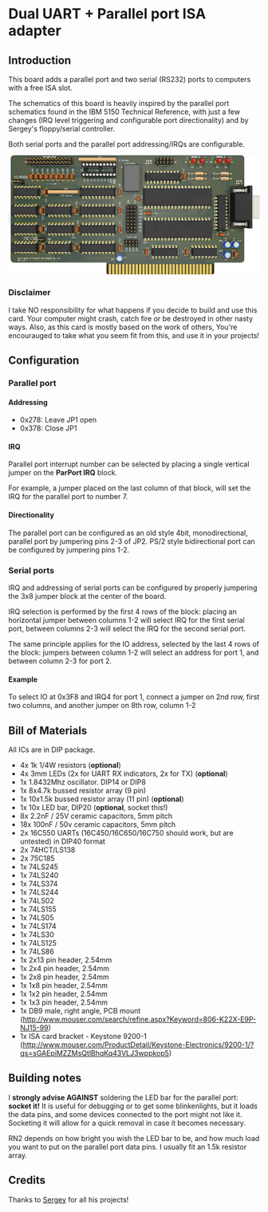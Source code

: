 # Dual UART + Parallel port ISA adapter

## Introduction

This board adds a parallel port and two serial (RS232) ports to computers with a free ISA slot.

The schematics of this board is heavily inspired by the parallel port schematics found in the IBM 5150 Technical Reference, with just a few
changes (IRQ level triggering and configurable port directionality) and by Sergey's floppy/serial controller.

Both serial ports and the parallel port addressing/IRQs are configurable.

![Rev. 1.3 PCB](pics/ISA_DualUART.png)

### Disclaimer

I take NO responsibility for what happens if you decide to build and use this card. Your computer might crash, catch fire or be destroyed in other nasty ways.
Also, as this card is mostly based on the work of others, You're encourauged to take what you seem fit from this, and use it in your projects!

## Configuration

### Parallel port

#### Addressing

- 0x278: Leave JP1 open
- 0x378: Close JP1

#### IRQ

Parallel port interrupt number can be selected by placing a single vertical jumper on the **ParPort IRQ** block.

For example, a jumper placed on the last column of that block, will set the IRQ for the parallel port to number 7.

#### Directionality

The parallel port can be configured as an old style 4bit, monodirectional, parallel port by jumpering pins 2-3 of JP2.
PS/2 style bidirectional port can be configured by jumpering pins 1-2.

### Serial ports

IRQ and addressing of serial ports can be configured by properly jumpering the 3x8 jumper block at the center of the board.

IRQ selection is performed by the first 4 rows of the block: placing an horizontal jumper between columns 1-2 will select IRQ for the first serial port, between columns 2-3 will select
the IRQ for the second serial port.

The same principle applies for the IO address, selected by the last 4 rows of the block: jumpers between column 1-2 will select an address for port 1, and between column 2-3 for port 2.

#### Example

To select IO at 0x3F8 and IRQ4 for port 1, connect a jumper on 2nd row, first two columns, and another jumper on 8th row, column 1-2

## Bill of Materials

All ICs are in DIP package.

- 4x 1k 1/4W resistors (**optional**)
- 4x 3mm LEDs (2x for UART RX indicators, 2x for TX) (**optional**)
- 1x 1.8432Mhz oscillator. DIP14 or DIP8
- 1x 8x4.7k bussed resistor array (9 pin)
- 1x 10x1.5k bussed resistor array (11 pin) (**optional**)
- 1x 10x LED bar, DIP20 (**optional**, socket this!)
- 8x 2.2nF / 25V ceramic capacitors, 5mm pitch
- 18x 100nF / 50v ceramic capacitors, 5mm pitch
- 2x 16C550 UARTs (16C450/16C650/16C750 should work, but are untested) in DIP40 format
- 2x 74HCT/LS138
- 2x 75C185
- 1x 74LS245
- 1x 74LS240
- 1x 74LS374
- 1x 74LS244
- 1x 74LS02
- 1x 74LS155
- 1x 74LS05
- 1x 74LS174
- 1x 74LS30
- 1x 74LS125
- 1x 74LS86
- 1x 2x13 pin header, 2.54mm
- 1x 2x4 pin header, 2.54mm
- 1x 2x8 pin header, 2.54mm
- 1x 1x8 pin header, 2.54mm
- 1x 1x2 pin header, 2.54mm
- 1x 1x3 pin header, 2.54mm
- 1x DB9 male, right angle, PCB mount (http://www.mouser.com/search/refine.aspx?Keyword=806-K22X-E9P-NJ15-99)
- 1x ISA card bracket - Keystone 9200-1 (http://www.mouser.com/ProductDetail/Keystone-Electronics/9200-1/?qs=sGAEpiMZZMsQtlBhqKq43VLJ3wppkop5) 

## Building notes

I **strongly advise AGAINST** soldering the LED bar for the parallel port: **socket it!** It is useful for debugging or to get some blinkenlights, but it loads the data pins, and some devices connected to the port might not like it. Socketing it will allow for a quick removal in case it becomes necessary.

RN2 depends on how bright you wish the LED bar to be, and how much load you want to put on the parallel port data pins. I usually fit an 1.5k resistor array.

## Credits

Thanks to [Sergey](http://www.malinov.com/Home/sergeys-projects) for all his projects!

